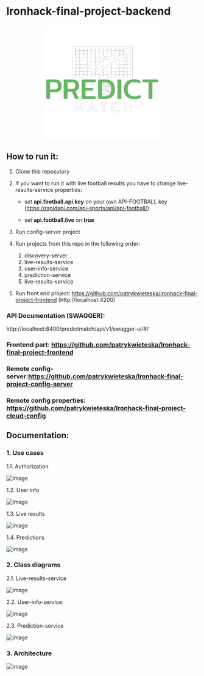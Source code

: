 # Ironhack-final-project-backend
<div style="text-align:center"><img width="300px" src="https://github.com/patrykwieteska/Ironhack-final-project-frontend/blob/main/src/assets/images/logo/logo_no_bg_black.png" /></div>
<!-- ![alt text](https://github.com/patrykwieteska/Ironhack-final-project-frontend/blob/main/src/assets/images/logo/logo_no_bg_black.png) -->
  
## How to run it:
1. Clone this reposutory
2. If you want to run it with live football results you have to change live-results-service properties:
	
	* set **api.football.api.key** on your own API-FOOTBALL key (https://rapidapi.com/api-sports/api/api-football/)
	
	* set **api.football.live** on **true**

3. Run config-server project
4. Run projects from this repo in the following order:
	
	1. discovery-server
	2. live-results-service
	3. user-info-service
	4. prediction-service
	5. live-results-service

5. Run front end project: https://github.com/patrykwieteska/Ironhack-final-project-frontend (http://localhost:4200)

### API Documentation (SWAGGER):
http://localhost:8400/predictmatch/api/v1/swagger-ui/#/

### Frontend part: https://github.com/patrykwieteska/Ironhack-final-project-frontend
### Remote config-server:https://github.com/patrykwieteska/Ironhack-final-project-config-server
### Remote config properties: https://github.com/patrykwieteska/Ironhack-final-project-cloud-config


## Documentation:


### 1. Use cases
1.1. Authorization

![image](https://user-images.githubusercontent.com/44143107/146634768-978b2114-5a43-4bf2-8b97-cfbd4c62afdf.png)

1.2. User info

![image](https://user-images.githubusercontent.com/44143107/146634802-af6b02b3-0980-4fca-99b0-3a853815d52e.png)

1.3. Live results

![image](https://user-images.githubusercontent.com/44143107/146634810-fc12619a-e44e-4edd-81b7-9f60e801e3e0.png)

1.4. Predictions

![image](https://user-images.githubusercontent.com/44143107/146634818-7634c21f-aeee-4d78-9a6f-2a61767197af.png)


### 2. Class diagrams

2.1. Live-results-service

 ![image](https://user-images.githubusercontent.com/44143107/146634720-1c81e614-2314-475d-a4bc-bc4223716300.png)
 
2.2. User-info-service:

![image](https://user-images.githubusercontent.com/44143107/146634749-5be36bc6-3860-4844-b844-f61d7ca16717.png)


2.3. Prediction-service

![image](https://user-images.githubusercontent.com/44143107/146634741-01b5e6a8-2671-4ced-a3eb-70119dc4e643.png)


### 3. Architecture

![image](https://user-images.githubusercontent.com/44143107/146634905-eca2e0a1-e24d-4671-b4d8-67d3d3a42329.png)


  
